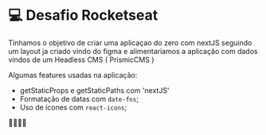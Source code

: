 # 💻 Desafio Rocketseat

Tinhamos o objetivo de criar uma aplicaçao do zero com nextJS seguindo um layout ja criado vindo do figma e alimentariamos a aplicação com dados vindos de um Headless CMS ( PrismicCMS )

Algumas features usadas na aplicação:
- getStaticProps e getStaticPaths com 'nextJS'
- Formatação de datas com `date-fns`;
- Uso de ícones com `react-icons`;

🚀🚀🚀🚀
